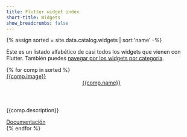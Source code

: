 ```yaml
---
title: Flutter widget index
short-title: Widgets
show_breadcrumbs: false
---
```


{% assign sorted = site.data.catalog.widgets | sort:'name' -%}

Este es un listado alfabético de casi todos los widgets que vienen con 
Flutter. También puedes [navegar por los widgets por categoría][catalog].

<div class="card-deck card-deck--responsive">
{% for comp in sorted %}
    <div class="card">
        <a href="{{comp.link}}">
            <div class="card-image-holder">
                {{comp.image}}
            </div>
        </a>
        <div class="card-body">
            <a href="{{comp.link}}"><header class="card-title">{{comp.name}}</header></a>
            <p class="card-text">{{comp.description}}</p>
        </div>
        <div class="card-footer card-footer--transparent">
            <a href="{{comp.link}}">Documentación</a>
        </div>
    </div>
{% endfor %}
</div>

[catalog]: /docs/development/ui/widgets
